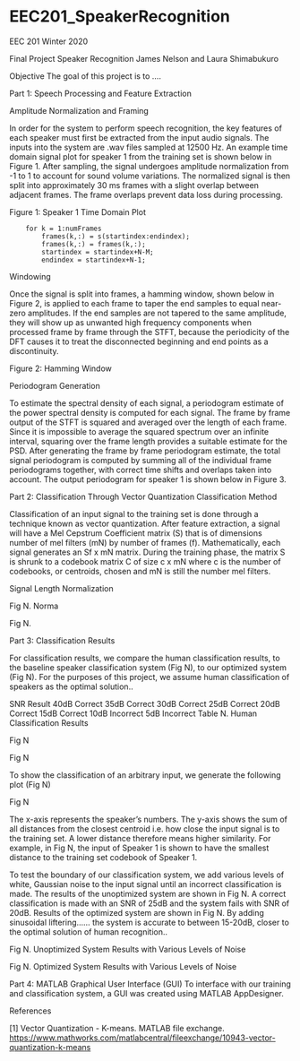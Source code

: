 # EEC201_SpeakerRecognition
EEC 201
Winter 2020


Final Project
Speaker Recognition 
James Nelson and Laura Shimabukuro


























Objective
The goal of this project is to ….

Part 1: Speech Processing and Feature Extraction

Amplitude Normalization and Framing

In order for the system to perform speech recognition, the key features of each speaker must first be extracted from the input audio signals. The inputs into the system are .wav files sampled at 12500 Hz. An example time domain signal plot for speaker 1 from the training set is shown below in Figure 1.
After sampling, the signal undergoes amplitude normalization from -1 to 1 to account for sound volume variations. The normalized signal is then split into approximately 30 ms frames with a slight overlap between adjacent frames. The frame overlaps prevent data loss during processing. 


Figure 1: Speaker 1 Time Domain Plot

```
    for k = 1:numFrames
        frames(k,:) = s(startindex:endindex);
        frames(k,:) = frames(k,:);
        startindex = startindex+N-M;
        endindex = startindex+N-1;
```

Windowing

Once the signal is split into frames, a hamming window, shown below in Figure 2, is applied to each frame to taper the end samples to equal near-zero amplitudes. If the end samples are not tapered to the same amplitude, they will show up as unwanted high frequency components when processed frame by frame through the STFT, because the periodicity of the DFT causes it to treat the disconnected beginning and end points as a discontinuity.


Figure 2: Hamming Window

Periodogram Generation

To estimate the spectral density of each signal, a periodogram estimate of the power spectral density is computed for each signal. The frame by frame output of the STFT is squared and averaged over the length of each frame.  Since it is impossible to average the squared spectrum over an infinite interval, squaring over the frame length provides a suitable estimate for the PSD. After generating the frame by frame periodogram estimate, the total signal periodogram is computed by summing all of the individual frame periodograms together, with correct time shifts and overlaps taken into account. The output periodogram for speaker 1 is shown below in Figure 3.



Part 2: Classification Through Vector Quantization
Classification Method

Classification of an input signal to the training set is done through a technique known as vector quantization.  After feature extraction, a signal will have a Mel Cepstrum Coefficient matrix (S) that is of dimensions number of mel filters (mN) by number of frames (f).  Mathematically, each signal generates an Sf x mN matrix.  During the training phase, the matrix S is shrunk to a codebook matrix C of size c x mN where c is the number of codebooks, or centroids, chosen and mN is still the number mel filters.



Signal Length Normalization

Fig N. Norma


Fig N. 

Part 3: Classification Results

For classification results, we compare the human classification results, to the baseline speaker classification system (Fig N), to our optimized system (Fig N).  For the purposes of this project, we assume human classification of speakers as the optimal solution..


SNR
Result
40dB
Correct
35dB
Correct
30dB
Correct
25dB
Correct
20dB
Correct
15dB
Correct
10dB
Incorrect
5dB
Incorrect
Table N. Human Classification Results


Fig N

Fig N



To show the classification of an arbitrary input, we generate the following plot (Fig N)


Fig N

The x-axis represents the speaker’s numbers.  The y-axis shows the sum of all distances from the closest centroid i.e. how close the input signal is to the training set.  A lower distance therefore means higher similarity.  For example, in Fig N, the input of Speaker 1 is shown to have the smallest distance to the training set codebook of Speaker 1.

To test the boundary of our classification system, we add various levels of white, Gaussian noise to the input signal until an incorrect classification is made.  The results of the unoptimized system are shown in Fig N.  A correct classification is made with an SNR of 25dB and the system fails with SNR of 20dB.  Results of the optimized system are shown in Fig N.  By adding sinusoidal liftering…… the system is accurate to between 15-20dB, closer to the optimal solution of human recognition..


Fig N. Unoptimized System Results with Various Levels of Noise


Fig N. Optimized System Results with Various Levels of Noise






Part 4: MATLAB Graphical User Interface (GUI)
To interface with our training and classification system, a GUI was created using MATLAB AppDesigner.


References

[1]  Vector Quantization - K-means.  MATLAB file exchange. https://www.mathworks.com/matlabcentral/fileexchange/10943-vector-quantization-k-means


